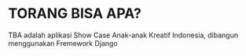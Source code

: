 # TORANG BISA APA?

TBA adalah aplikasi Show Case Anak-anak Kreatif Indonesia, dibangun menggunakan Fremework Django